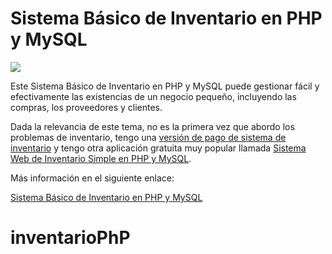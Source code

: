 # Sistema Básico de Inventario en PHP y MySQL

<img src="https://i0.wp.com/www.configuroweb.com/wp-content/uploads/2022/06/Sistema-Basico-de-Inventario-en-PHP-y-MySQL.png?resize=800%2C500&ssl=1">

<!-- wp:paragraph {"extUtilities":[]} -->
<p>Este Sistema Básico de Inventario en PHP y MySQL puede gestionar fácil y efectivamente las existencias de un negocio pequeño, incluyendo las compras, los proveedores y clientes.</p>
<!-- /wp:paragraph -->

<!-- wp:paragraph {"extUtilities":[]} -->
<p>Dada la relevancia de este tema, no es la primera vez que abordo los problemas de inventario, tengo una <a href="https://www.configuroweb.com/sistema-de-inventario-configuroweb/" target="_blank" rel="noreferrer noopener">versión de pago de sistema de inventario</a> y tengo otra aplicación gratuita muy popular llamada <a href="https://www.configuroweb.com/sistema-web-de-inventario-simple-en-php-mysql/" target="_blank" rel="noreferrer noopener">Sistema Web de Inventario Simple en PHP y MySQL</a>.</p>
<!-- /wp:paragraph -->

Más información en el siguiente enlace:

<a href="https://www.configuroweb.com/sistema-basico-de-inventario-en-php-y-mysql/">Sistema Básico de Inventario en PHP y MySQL</a>

# inventarioPhP
